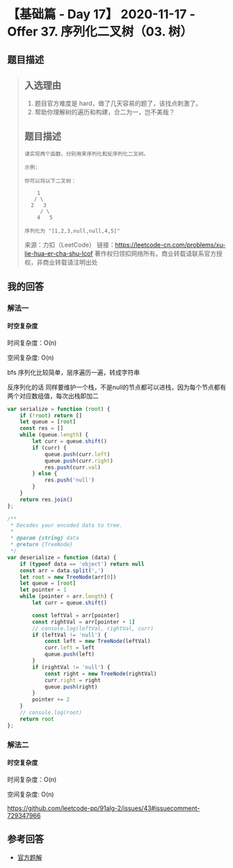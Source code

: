# 【基础篇 - Day 17】 2020-11-17 - Offer 37. 序列化二叉树（03. 树）

## 题目描述

> ## 入选理由
>
> 1. 题目官方难度是 hard，做了几天容易的题了，该找点刺激了。
> 2. 帮助你理解树的遍历和构建，合二为一，岂不美哉？
>
> ## 题目描述
>
> ```
> 请实现两个函数，分别用来序列化和反序列化二叉树。
> 
> 示例: 
> 
> 你可以将以下二叉树：
> 
>     1
>    / \
>   2   3
>      / \
>     4   5
> 
> 序列化为 "[1,2,3,null,null,4,5]"
> ```
>
> 来源：力扣（LeetCode）
> 链接：https://leetcode-cn.com/problems/xu-lie-hua-er-cha-shu-lcof
> 著作权归领扣网络所有。商业转载请联系官方授权，非商业转载请注明出处

## 我的回答

### 解法一

#### 时空复杂度

时间复杂度：O(n)

空间复杂度:   O(n) 

bfs 序列化比较简单，层序遍历一遍，转成字符串

反序列化的话 同样要维护一个栈，不是null的节点都可以进栈，因为每个节点都有两个对应数组值，每次出栈即加二

```js
var serialize = function (root) {
    if (!root) return []
    let queue = [root]
    const res = []
    while (queue.length) {
        let curr = queue.shift()
        if (curr) {
            queue.push(curr.left)
            queue.push(curr.right)
            res.push(curr.val)
        } else {
            res.push('null')
        }
    }
    return res.join()
};

/**
 * Decodes your encoded data to tree.
 *
 * @param {string} data
 * @return {TreeNode}
 */
var deserialize = function (data) {
    if (typeof data == 'object') return null
    const arr = data.split(',')
    let root = new TreeNode(arr[0])
    let queue = [root]
    let pointer = 1
    while (pointer < arr.length) {
        let curr = queue.shift()

        const leftVal = arr[pointer]
        const rightVal = arr[pointer + 1]
        // console.log(leftVal, rightVal, curr)
        if (leftVal != 'null') {
            const left = new TreeNode(leftVal)
            curr.left = left
            queue.push(left)
        }
        if (rightVal != 'null') {
            const right = new TreeNode(rightVal)
            curr.right = right
            queue.push(right)
        }
        pointer += 2
    }
    // console.log(root)
    return root
};
```

### 解法二

#### 时空复杂度

时间复杂度：O(n)

空间复杂度:   O(n) 



https://github.com/leetcode-pp/91alg-2/issues/43#issuecomment-729347966

## 参考回答

- [官方题解](https://github.com/leetcode-pp/91alg-2/blob/master/solution/basic/d17.297.serialize-and-deserialize-binary-tree.md)
